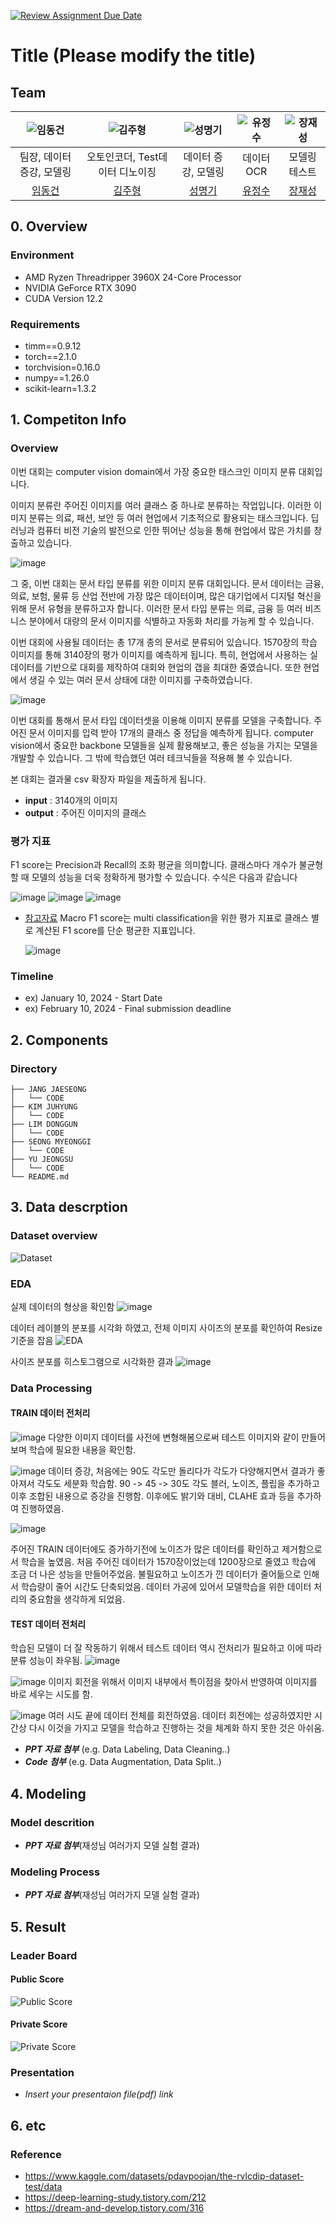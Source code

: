 [![Review Assignment Due Date](https://classroom.github.com/assets/deadline-readme-button-22041afd0340ce965d47ae6ef1cefeee28c7c493a6346c4f15d667ab976d596c.svg)](https://classroom.github.com/a/FVjNDCrt)
# Title (Please modify the title)
## Team

| ![임동건](https://avatars.githubusercontent.com/u/125024589?v=4) | ![김주형](https://avatars.githubusercontent.com/u/95218618?v=4) | ![성명기](https://avatars.githubusercontent.com/u/104310191?v=4) | ![유정수](https://avatars.githubusercontent.com/u/50096716?v=4) | ![장재성](https://avatars.githubusercontent.com/u/165862584?v=4) |
| :--------------------------------------------------------------: | :--------------------------------------------------------------: | :--------------------------------------------------------------: | :--------------------------------------------------------------: | :--------------------------------------------------------------: |
|            팀장, 데이터증강, 모델링          |          오토인코더, Test데이터 디노이징      |           데이터 증강, 모델링     |    데이터 OCR         |                모델링 테스트               |
|            [임동건](https://github.com/LimDG1981)             |            [김주형](https://github.com/AjouKim)             |            [성명기](https://github.com/SUNGMYEONGGI)             |            [유정수](https://github.com/Dream-Forge-Studios)             |            [장재성](https://github.com/mirrbandi)             |

## 0. Overview
### Environment
-   AMD Ryzen Threadripper 3960X 24-Core Processor
-   NVIDIA GeForce RTX 3090
-   CUDA Version 12.2

### Requirements    
-   timm==0.9.12
-   torch==2.1.0
-   torchvision=0.16.0
-   numpy==1.26.0
-   scikit-learn=1.3.2

## 1. Competiton Info
### Overview
 이번 대회는 computer vision domain에서 가장 중요한 태스크인 이미지 분류 대회입니다.

 이미지 분류란 주어진 이미지를 여러 클래스 중 하나로 분류하는 작업입니다. 이러한 이미지 분류는 의료, 패션, 보안 등 여러 현업에서 기초적으로 활용되는 태스크입니다. 딥러닝과 컴퓨터 비전 기술의 발전으로 인한 뛰어난 성능을 통해 현업에서 많은 가치를 창출하고 있습니다.

![image](https://github.com/UpstageAILab/upstage-cv-classification-cv2/assets/76687996/f35917ed-effd-4c5d-8f79-10fe1718bcc7)
  
  그 중, 이번 대회는 문서 타입 분류를 위한 이미지 분류 대회입니다. 문서 데이터는 금융, 의료, 보험, 물류 등 산업 전반에 가장 많은 데이터이며, 많은 대기업에서 디지털 혁신을 위해 문서 유형을 분류하고자 합니다. 이러한 문서 타입 분류는 의료, 금융 등 여러 비즈니스 분야에서 대량의 문서 이미지를 식별하고 자동화 처리를 가능케 할 수 있습니다.

이번 대회에 사용될 데이터는 총 17개 종의 문서로 분류되어 있습니다. 1570장의 학습 이미지를 통해 3140장의 평가 이미지를 예측하게 됩니다. 특히, 현업에서 사용하는 실 데이터를 기반으로 대회를 제작하여 대회와 현업의 갭을 최대한 줄였습니다. 또한 현업에서 생길 수 있는 여러 문서 상태에 대한 이미지를 구축하였습니다.

![image](https://github.com/UpstageAILab/upstage-cv-classification-cv2/assets/76687996/e69229b9-b3c1-443b-a5c2-2ce499667c89)

이번 대회를 통해서 문서 타입 데이터셋을 이용해 이미지 분류를 모델을 구축합니다. 주어진 문서 이미지를 입력 받아 17개의 클래스 중 정답을 예측하게 됩니다. computer vision에서 중요한 backbone 모델들을 실제 활용해보고, 좋은 성능을 가지는 모델을 개발할 수 있습니다. 그 밖에 학습했던 여러 테크닉들을 적용해 볼 수 있습니다.

본 대회는 결과물 csv 확장자 파일을 제출하게 됩니다.
-   **input** : 3140개의 이미지
-   **output** : 주어진 이미지의 클래스

### 평가 지표
F1 score는 Precision과 Recall의 조화 평균을 의미합니다. 클래스마다 개수가 불균형할 때 모델의 성능을 더욱 정확하게 평가할 수 있습니다. 수식은 다음과 같습니다
 
![image](https://github.com/UpstageAILab/upstage-cv-classification-cv2/assets/76687996/253cd5a2-0806-4822-8135-e5b35b8a88e3)
![image](https://github.com/UpstageAILab/upstage-cv-classification-cv2/assets/76687996/4b52b801-89df-4e6c-b86c-48219fde4c1e)
![image](https://github.com/UpstageAILab/upstage-cv-classification-cv2/assets/76687996/6dd9eedb-2c05-46cd-a6fd-80cf19d40b42)

- [참고자료](https://www.v7labs.com/blog/f1-score-guide)
Macro F1 score는 multi classification을 위한 평가 지표로 클래스 별로 계산된 F1 score를 단순 평균한 지표입니다.
    
    ![image](https://aistages-api-public-prod.s3.amazonaws.com/app/Files/01555d7c-ad8a-4ce3-9692-33d2be0eaaf6.png)

### Timeline
- ex) January 10, 2024 - Start Date
- ex) February 10, 2024 - Final submission deadline

## 2. Components

### Directory
```
├── JANG JAESEONG
│   └── CODE
├── KIM JUHYUNG
│   └── CODE
├── LIM DONGGUN
│   └── CODE
├── SEONG MYEONGGI
│   └── CODE
├── YU JEONGSU
│   └── CODE
└── README.md
```

## 3. Data descrption

### Dataset overview
![Dataset](https://raw.githubusercontent.com/SUNGMYEONGGI/image/main/Dataset%20%E1%84%80%E1%85%A2%E1%84%8B%E1%85%AD.png)

### EDA
실제 데이터의 형상을 확인함
![image](https://github.com/user-attachments/assets/22ec492a-995b-4023-837d-26bfe8ddd6ad)

데이터 레이블의 분포를 시각화 하였고, 전체 이미지 사이즈의 분포를 확인하여 Resize 기준을 잡음
![EDA](https://github.com/user-attachments/assets/d55daaf7-a786-416d-ba88-cce9cd30e3bb)

사이즈 분포를 히스토그램으로 시각화한 결과
![image](https://github.com/user-attachments/assets/16e00ca4-6016-440e-884a-77e4c08d678c)


### Data Processing

#### TRAIN 데이터 전처리
![image](https://github.com/user-attachments/assets/384e5edf-a952-4077-825b-3cbc6d4c82a1)
다양한 이미지 데이터를 사전에 변형해봄으로써 테스트 이미지와 같이 만들어 보며 학습에 필요한 내용을 확인함.

![image](https://github.com/user-attachments/assets/3f599871-6ae8-47a7-8796-9b41c97f1c07)
데이터 증강, 처음에는 90도 각도만 돌리다가 각도가 다양해지면서 결과가 좋아져서 각도도 세분화 학습함.
90 -> 45 -> 30도 각도
블러, 노이즈, 플립을 추가하고 이후 조합된 내용으로 증강을 진행함.
이후에도 밝기와 대비, CLAHE 효과 등을 추가하여 진행하였음.

![image](https://github.com/user-attachments/assets/d853af4b-bae5-4013-ab77-7975c254c4d8)

주어진 TRAIN 데이터에도 증가하기전에 노이즈가 많은 데이터를 확인하고 제거함으로서 학습을 높였음.
처음 주어진 데이터가 1570장이었는데 1200장으로 줄였고 학습에 조금 더 나은 성능을 만들어주었음.
불필요하고 노이즈가 낀 데이터가 줄어듦으로 인해서 학습량이 줄어 시간도 단축되었음.
데이터 가공에 있어서 모델학습을 위한 데이터 처리의 중요함을 생각하게 되었음.

#### TEST 데이터 전처리

학습된 모델이 더 잘 작동하기 위해서 테스트 데이터 역시 전처리가 필요하고 이에 따라 분류 성능이 좌우됨.
![image](https://github.com/user-attachments/assets/435f0656-4bbf-4500-97b6-484caef2ddc9)


![image](https://github.com/user-attachments/assets/9a17f396-3f45-49b8-84a9-c97115d7de25)
이미지 회전을 위해서 이미지 내부에서 특이점을 찾아서 반영하여 이미지를 바로 세우는 시도를 함.

![image](https://github.com/user-attachments/assets/8c73a0e9-b297-4e0a-b2af-2e05b79097fe)
여러 시도 끝에 데이터 전체를 회전하였음. 
데이터 회전에는 성공하였지만 시간상 다시 이것을 가지고 모델을 학습하고 진행하는 것을 체계화 하지 못한 것은 아쉬움.

- **_PPT 자료 첨부_** (e.g. Data Labeling, Data Cleaning..)
- **_Code 첨부_** (e.g. Data Augmentation, Data Split..)

## 4. Modeling 
### Model descrition

- **_PPT 자료 첨부_**(재성님 여러가지 모델 실험 결과)

### Modeling Process

- **_PPT 자료 첨부_**(재성님 여러가지 모델 실험 결과)

## 5. Result

### Leader Board
#### Public Score
![Public Score](https://raw.githubusercontent.com/SUNGMYEONGGI/image/main/Public%20Score.png)
#### Private Score
![Private Score](https://raw.githubusercontent.com/SUNGMYEONGGI/image/main/Private%20Score.png)

### Presentation

- _Insert your presentaion file(pdf) link_

## 6. etc
### Reference

- https://www.kaggle.com/datasets/pdavpoojan/the-rvlcdip-dataset-test/data
- https://deep-learning-study.tistory.com/212
- https://dream-and-develop.tistory.com/316

